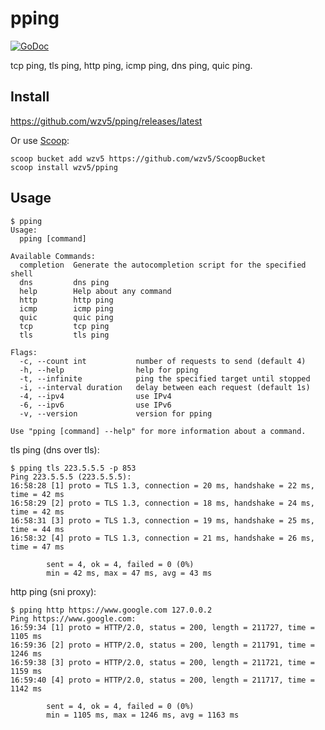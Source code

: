 # pping

[![GoDoc](https://godoc.org/github.com/wzv5/pping?status.svg)](https://godoc.org/github.com/wzv5/pping)

tcp ping, tls ping, http ping, icmp ping, dns ping, quic ping.

## Install

<https://github.com/wzv5/pping/releases/latest>

Or use [Scoop](https://scoop.sh):

``` text
scoop bucket add wzv5 https://github.com/wzv5/ScoopBucket
scoop install wzv5/pping
```

## Usage

``` text
$ pping
Usage:
  pping [command]

Available Commands:
  completion  Generate the autocompletion script for the specified shell
  dns         dns ping
  help        Help about any command
  http        http ping
  icmp        icmp ping
  quic        quic ping
  tcp         tcp ping
  tls         tls ping

Flags:
  -c, --count int           number of requests to send (default 4)
  -h, --help                help for pping
  -t, --infinite            ping the specified target until stopped
  -i, --interval duration   delay between each request (default 1s)
  -4, --ipv4                use IPv4
  -6, --ipv6                use IPv6
  -v, --version             version for pping

Use "pping [command] --help" for more information about a command.
```

tls ping (dns over tls):

``` text
$ pping tls 223.5.5.5 -p 853
Ping 223.5.5.5 (223.5.5.5):
16:58:28 [1] proto = TLS 1.3, connection = 20 ms, handshake = 22 ms, time = 42 ms
16:58:29 [2] proto = TLS 1.3, connection = 18 ms, handshake = 24 ms, time = 42 ms
16:58:31 [3] proto = TLS 1.3, connection = 19 ms, handshake = 25 ms, time = 44 ms
16:58:32 [4] proto = TLS 1.3, connection = 21 ms, handshake = 26 ms, time = 47 ms

        sent = 4, ok = 4, failed = 0 (0%)
        min = 42 ms, max = 47 ms, avg = 43 ms
```

http ping (sni proxy):

``` text
$ pping http https://www.google.com 127.0.0.2
Ping https://www.google.com:
16:59:34 [1] proto = HTTP/2.0, status = 200, length = 211727, time = 1105 ms
16:59:36 [2] proto = HTTP/2.0, status = 200, length = 211791, time = 1246 ms
16:59:38 [3] proto = HTTP/2.0, status = 200, length = 211721, time = 1159 ms
16:59:40 [4] proto = HTTP/2.0, status = 200, length = 211717, time = 1142 ms

        sent = 4, ok = 4, failed = 0 (0%)
        min = 1105 ms, max = 1246 ms, avg = 1163 ms
```
